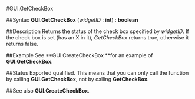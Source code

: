 
#GUI.GetCheckBox

##Syntax
**GUI.GetCheckBox** (*widgetID* : **int**) : **boolean**



##Description
Returns the status of the check box specified by *widgetID*. If the check box is set (has an X in it), *GetCheckBox* returns true, otherwise it returns false.



##Example
See **GUI.CreateCheckBox **for an example of **GUI.GetCheckBox**.



##Status
Exported qualified.
This means that you can only call the function by calling **GUI.GetCheckBox**, not by calling **GetCheckBox**.



##See also
**GUI.CreateCheckBox**.


